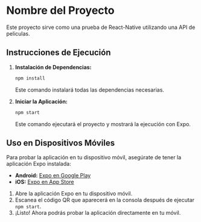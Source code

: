 # Nombre del Proyecto

Este proyecto sirve como una prueba de React-Native utilizando una API de peliculas.

## Instrucciones de Ejecución

1. **Instalación de Dependencias:**
    ```bash
    npm install
    ```
    Este comando instalará todas las dependencias necesarias.

2. **Iniciar la Aplicación:**
    ```bash
    npm start
    ```
    Este comando ejecutará el proyecto y mostrará la ejecución con Expo.

## Uso en Dispositivos Móviles

Para probar la aplicación en tu dispositivo móvil, asegúrate de tener la aplicación Expo instalada:

- **Android:** [Expo en Google Play](https://play.google.com/store/apps/details?id=host.exp.exponent&hl=es_PY&pli=1)
- **iOS:** [Expo en App Store](https://apps.apple.com/us/app/expo-go/id982107779)

1. Abre la aplicación Expo en tu dispositivo móvil.
2. Escanea el código QR que aparecerá en la consola después de ejecutar `npm start`.
3. ¡Listo! Ahora podrás probar la aplicación directamente en tu móvil.

